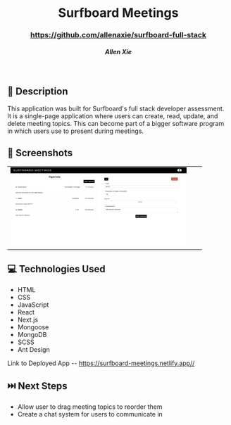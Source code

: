 # <h1 align="center"> Surfboard Meetings </h1>
 #### <h3 align="center">https://github.com/allenaxie/surfboard-full-stack</h3>
 <h5 align="center">Allen Xie</h5>

<br>

## 📝 Description

This application was built for Surfboard's full stack developer assessment. It is a single-page application where users can create, read, update, and delete meeting topics. This can become part of a bigger software program in which users use to present during meetings.

## 📸 Screenshots 

| | | |
|:-------------------------:|:-------------------------:|:-------------------------:|
|<img src="/public/screenshot.png" width=400px height=180px overflow="hidden">

## 💻 Technologies Used 

- HTML
- CSS
- JavaScript
- React
- Next.js
- Mongoose
- MongoDB
- SCSS
- Ant Design

Link to Deployed App -- <https://surfboard-meetings.netlify.app//>

## ⏭️ Next Steps
- Allow user to drag meeting topics to reorder them
- Create a chat system for users to communicate in

